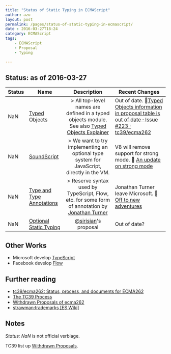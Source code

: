 ```yaml
---
title: "Status of Static Typing in ECMAScript"
author: azu
layout: post
permalink: /pages/status-of-static-typing-in-ecmascript/
date : 2016-03-27T18:24
category: ECMAScript
tags:
    - ECMAScript
    - Proposal
    - Typing

---
```


## Status: as of **2016-03-27**

| Status | Name                                                                                                                        |                                                                                     Description                                                                                     | Recent Changes                                                                                                                                                                                                                                   |
|--------|-----------------------------------------------------------------------------------------------------------------------------|:-----------------------------------------------------------------------------------------------------------------------------------------------------------------------------------:|--------------------------------------------------------------------------------------------------------------------------------------------------------------------------------------------------------------------------------------------------|
| NaN    | [Typed Objects](https://github.com/dslomov/typed-objects-es7)                                                               | > All top-level names are defined in a typed objects module. See also [Typed Objects Explainer](https://github.com/nikomatsakis/typed-objects-explainer/ "Typed Objects Explainer") | Out of date. :link:[Typed Objects information in proposal table is out of date · Issue #223 · tc39/ecma262](https://github.com/tc39/ecma262/issues/223 "Typed Objects information in proposal table is out of date · Issue #223 · tc39/ecma262") |
| NaN    | [SoundScript](https://developers.google.com/v8/experiments#strong-mode "SoundScript")                                       | > We want to try implementing an optional type system for JavaScript, directly in the VM.                                                                                           | V8 will remove support for strong mode. :link: [An update on strong mode ](https://groups.google.com/forum/#!msg/strengthen-js/ojj3TDxbHpQ/5ENNAiUzEgAJ) |
| NaN    | [Type and Type Annotations](https://github.com/tc39/tc39-notes/blob/master/es6/2014-09/sept-25.md#types "Type Annotations") | > Reserve syntax used by TypeScript, Flow, etc. for some form of annotation by [Jonathan Turner](https://github.com/jonathandturner)                                                | Jonathan Turner leave Microsoft. :link: [Off to new adventures](http://www.jonathanturner.org/2015/10/off-to-new-adventures.html "Off to new adventures")                                                                                        |
| NaN    | [Optional Static Typing](https://github.com/sirisian/ecmascript-types "Optional Static Typing")                             | [@sirisian](https://github.com/sirisian "sirisian")'s proposal                                                                                                                      | Out of date?                                                                                                                                                                                                                                     |

## Other Works

- Microsoft develop [TypeScript](http://www.typescriptlang.org/ "TypeScript")
- Facebook develop [Flow](http://flowtype.org/ "Flow") 

## Further reading

- [tc39/ecma262: Status, process, and documents for ECMA262](https://github.com/tc39/ecma262 "tc39/ecma262: Status, process, and documents for ECMA262")
- [The TC39 Process](https://tc39.github.io/process-document/ "The TC39 Process")
- [Withdrawn Proposals of ecma262](https://github.com/tc39/ecma262/blob/master/withdrawn-proposals.md "Withdrawn Proposals")
- [strawman:trademarks [ES Wiki]](http://wiki.ecmascript.org/doku.php?id=strawman:trademarks "strawman:trademarks [ES Wiki]")

## Notes

*Status: NaN* is not official verbiage.

TC39 list up [Withdrawn Proposals](https://github.com/tc39/ecma262/blob/master/withdrawn-proposals.md "Withdrawn Proposals").